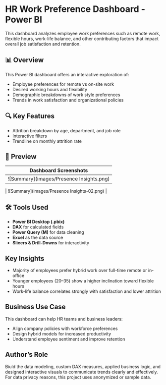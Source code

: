 # HR Work Preference Dashboard  - Power BI

This dashboard analyzes employee work preferences such as remote work, flexible hours, work-life balance, and other contributing factors that impact overall job satisfaction and retention.

## 📊 Overview

This Power BI dashboard offers an interactive exploration of:
- Employee preferences for remote vs on-site work
- Desired working hours and flexibility
- Demographic breakdowns of work style preferences
- Trends in work satisfaction and organizational policies

## 🔍 Key Features
- Attrition breakdown by age, department, and job role
- Interactive filters
- Trendline on monthly attrition rate

## 📸 Preview
 
| Dashboard Screenshots  | 
|------------------------|
| ![Summary](images/Presence Insights.png) |

| ![Summary](images/Presence Insights-02.png) | 


## 🛠️ Tools Used

- **Power BI Desktop (.pbix)**
- **DAX** for calculated fields
- **Power Query (M)** for data cleaning
- **Excel** as the data source
- **Slicers & Drill-Downs** for interactivity
  


## Key Insights

- Majority of employees prefer hybrid work over full-time remote or in-office
- Younger employees (20–35) show a higher inclination toward flexible hours
- Work-life balance correlates strongly with satisfaction and lower attrition

## Business Use Case

This dashboard can help HR teams and business leaders:
- Align company policies with workforce preferences
- Design hybrid models for increased productivity
- Understand employee sentiment and improve retention

## Author’s Role

Biuld the data modeling, custom DAX measures, applied business logic, and designed interactive visuals to communicate trends clearly and effectively.
For data privacy reasons, this project uses anonymized or sample data.
